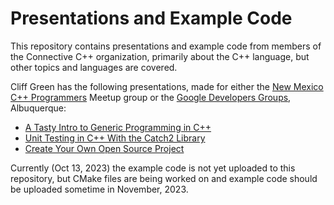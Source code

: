# Presentations and Example Code

This repository contains presentations and example code from members of the Connective C++ organization, primarily about the C++ language, but other topics and languages are covered.

Cliff Green has the following presentations, made for either the [New Mexico C++ Programmers](https://www.meetup.com/new-mexico-cpp-programmers/) Meetup group or the [Google Developers Groups](https://gdg.community.dev/gdg-albuquerque/), Albuquerque:

- [A Tasty Intro to Generic Programming in C++](./presentations/ATastyIntroToGenericProgrammingInC%2B%2B.pdf)
- [Unit Testing in C++ With the Catch2 Library](https://github.com/connectivecpp/presentations/blob/main/presentations/UnitTestingC%2B%2BWithCatch2.pdf)
- [Create Your Own Open Source Project](https://github.com/connectivecpp/presentations/blob/main/presentations/CreateYourOwnOpenSourceProject.pdf)

Currently (Oct 13, 2023) the example code is not yet uploaded to this repository, but CMake files are being worked on and example code should be uploaded sometime in November, 2023.

